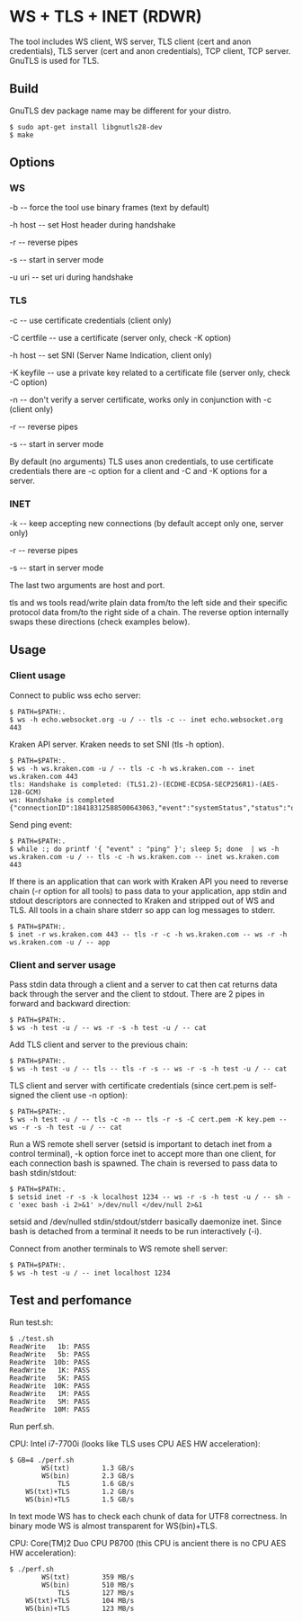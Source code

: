 # WS + TLS + INET (RDWR)

The tool includes WS client, WS server, TLS client (cert and anon credentials), TLS server (cert and anon credentials), TCP client, TCP server. GnuTLS is used for TLS.

## Build

GnuTLS dev package name may be different for your distro.

```
$ sudo apt-get install libgnutls28-dev
$ make
```

## Options

### WS

-b -- force the tool use binary frames (text by default) 

-h host -- set Host header during handshake

-r -- reverse pipes

-s -- start in server mode

-u uri -- set uri during handshake


### TLS

-c -- use certificate credentials (client only) 

-C certfile -- use a certificate (server only, check -K option)

-h host -- set SNI (Server Name Indication, client only)

-K keyfile -- use a private key related to a certificate file (server only, check -C option)

-n -- don't verify a server certificate, works only in conjunction with -c (client only)

-r -- reverse pipes

-s -- start in server mode


By default (no arguments) TLS uses anon credentials, to use certificate credentials there are -c option for a client and -C and -K options for a server.


### INET

-k -- keep accepting new connections (by default accept only one, server only)

-r -- reverse pipes

-s -- start in server mode


The last two arguments are host and port.


tls and ws tools read/write plain data from/to the left side and their specific protocol data from/to the right side of a chain. The reverse option internally swaps these directions (check examples below).

## Usage

### Client usage

Connect to public wss echo server:

```
$ PATH=$PATH:.
$ ws -h echo.websocket.org -u / -- tls -c -- inet echo.websocket.org 443

```


Kraken API server. Kraken needs to set SNI (tls -h option).

```
$ PATH=$PATH:.
$ ws -h ws.kraken.com -u / -- tls -c -h ws.kraken.com -- inet ws.kraken.com 443
tls: Handshake is completed: (TLS1.2)-(ECDHE-ECDSA-SECP256R1)-(AES-128-GCM)
ws: Handshake is completed
{"connectionID":18418312588500643063,"event":"systemStatus","status":"online","version":"1.6.0"}

```

Send ping event:

```
$ PATH=$PATH:.
$ while :; do printf '{ "event" : "ping" }'; sleep 5; done  | ws -h ws.kraken.com -u / -- tls -c -h ws.kraken.com -- inet ws.kraken.com 443

```

If there is an application that can work with Kraken API you need to reverse chain (-r option for all tools) to pass data to your application, app stdin and stdout descriptors are connected to Kraken and stripped out of WS and TLS. All tools in a chain share stderr so app can log messages to stderr.

```
$ PATH=$PATH:.
$ inet -r ws.kraken.com 443 -- tls -r -c -h ws.kraken.com -- ws -r -h ws.kraken.com -u / -- app

```

### Client and server usage

Pass stdin data through a client and a server to cat then cat returns data back through the server and the client to stdout. There are 2 pipes in forward and backward direction:

```
$ PATH=$PATH:.
$ ws -h test -u / -- ws -r -s -h test -u / -- cat
```

Add TLS client and server to the previous chain:
```
$ PATH=$PATH:.
$ ws -h test -u / -- tls -- tls -r -s -- ws -r -s -h test -u / -- cat
```

TLS client and server with certificate credentials (since cert.pem is self-signed the client use -n option):
```
$ PATH=$PATH:.
$ ws -h test -u / -- tls -c -n -- tls -r -s -C cert.pem -K key.pem -- ws -r -s -h test -u / -- cat
```


Run a WS remote shell server (setsid is important to detach inet from a control terminal), -k option force inet to accept more than one client, for each connection bash is spawned. The chain is reversed to pass data to bash stdin/stdout:

```
$ PATH=$PATH:.
$ setsid inet -r -s -k localhost 1234 -- ws -r -s -h test -u / -- sh -c 'exec bash -i 2>&1' >/dev/null </dev/null 2>&1
```

setsid and /dev/nulled stdin/stdout/stderr basically daemonize inet. Since bash is detached from a terminal it needs to be run interactively (-i).

Connect from another terminals to WS remote shell server:
```
$ PATH=$PATH:.
$ ws -h test -u / -- inet localhost 1234

```

## Test and perfomance

Run test.sh:

```
$ ./test.sh 
ReadWrite   1b: PASS
ReadWrite   5b: PASS
ReadWrite  10b: PASS
ReadWrite   1K: PASS
ReadWrite   5K: PASS
ReadWrite  10K: PASS
ReadWrite   1M: PASS
ReadWrite   5M: PASS
ReadWrite  10M: PASS

```

Run perf.sh.

CPU: Intel i7-7700i (looks like TLS uses CPU AES HW acceleration):

```
$ GB=4 ./perf.sh 
        WS(txt)        1.3 GB/s
        WS(bin)        2.3 GB/s
            TLS        1.6 GB/s
    WS(txt)+TLS        1.2 GB/s
    WS(bin)+TLS        1.5 GB/s
```
In text mode WS has to check each chunk of data for UTF8 correctness. In binary mode WS is almost transparent for WS(bin)+TLS.


CPU: Core(TM)2 Duo CPU P8700 (this CPU is ancient there is no CPU AES HW acceleration):

```
$ ./perf.sh 
        WS(txt)        359 MB/s
        WS(bin)        510 MB/s
            TLS        127 MB/s
    WS(txt)+TLS        104 MB/s
    WS(bin)+TLS        123 MB/s
```


